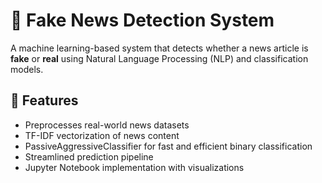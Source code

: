 
# 📰 Fake News Detection System

A machine learning-based system that detects whether a news article is **fake** or **real** using Natural Language Processing (NLP) and classification models.

## 🚀 Features

- Preprocesses real-world news datasets
- TF-IDF vectorization of news content
- PassiveAggressiveClassifier for fast and efficient binary classification
- Streamlined prediction pipeline
- Jupyter Notebook implementation with visualizations


